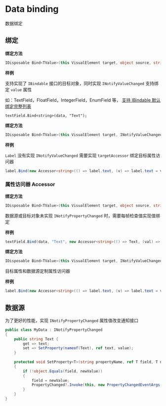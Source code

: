 # Data binding

数据绑定



## 绑定

**绑定方法**

```c#
IDisposable Bind<TValue>(this VisualElement target, object source, string path)
```

**样例**

支持实现了 `IBindable` 接口的目标对象，同时实现  `INotifyValueChanged` 支持绑定 `value` 属性

如：TextField，FloatField，IntegerField，EnumField 等， [支持 IBindable 默认绑定完整列表](https://docs.unity3d.com/Manual/UIE-Binding.html)

```
textField.Bind<string>(data, "Text");
```



**绑定方法**

```c#
IDisposable Bind<TValue>(this VisualElement target, INotifyValueChanged<TValue> targetAccessor, object source, string path)
```

**样例**

`Label` 没有实现 `INotifyValueChanged` 需要实现 `targetAccessor` 绑定目标属性访问器

```c#
label.Bind(new Accessor<string>(() => label.text, (v) => label.text = v;), data, "Text");
```



### 属性访问器 Accessor

**绑定方法**

```c#
IDisposable Bind<TValue>(this VisualElement target, object source, string propertyName, INotifyValueChanged<TValue> accessor)
```

数据源或目标对象未实现 `INotifyPropertyChanged` 时，需要每帧检查值实现值绑定

**样例**

```c#
textField.Bind(data, "Text", new Accessor<string>(() => Text, (val) => Text = val));
```



**绑定方法**

```c#
IDisposable Bind<TValue>(this VisualElement target, INotifyValueChanged<TValue> targetAccessor, object source, string propertyName, INotifyValueChanged<TValue> accessor)
```

目标属性和数据源定制属性访问器

**样例**

```c#
label.Bind(new Accessor<string>(() => label.text, (v) => label.text = v), this, "Text", new Accessor<string>(() => Text, (val) => Text = val));
```





## 数据源

为了更好的性能，实现 `INotifyPropertyChanged` 属性值改变通知接口

```c#
public class MyData : INotifyPropertyChanged
{
    public string Text { 
        get => text; 
        set => SetProperty(nameof(Text), ref text, value); 
    }
    
    protected void SetProperty<T>(string propertyName, ref T field, T newValue)
    {
        if (!object.Equals(field, newValue))
        {
            field = newValue;
            PropertyChanged?.Invoke(this, new PropertyChangedEventArgs(propertyName));
        }
    }
}
```

